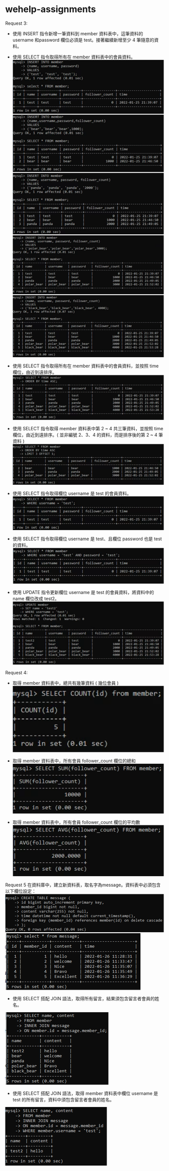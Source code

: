 # wehelp-assignments

Request 3:
-	使用 INSERT 指令新增一筆資料到 member 資料表中，這筆資料的 username 和password 欄位必須是 test。接著繼續新增至少 4 筆隨意的資料。
-	使用 SELECT 指令取得所有在 member 資料表中的會員資料。
![image text](https://github.com/avivi28/wehelp-assignments/raw/main/week_5/hw.1.png)
![image text](https://github.com/avivi28/wehelp-assignments/raw/main/week_5/hw.2.png)
![image text](https://github.com/avivi28/wehelp-assignments/raw/main/week_5/hw.3.png) 
![image text](https://github.com/avivi28/wehelp-assignments/raw/main/week_5/hw.4.png)
![image text](https://github.com/avivi28/wehelp-assignments/raw/main/week_5/hw.5.png) 
 

-	使用 SELECT 指令取得所有在 member 資料表中的會員資料，並按照 time 欄位，由近到遠排序。
![image text](https://github.com/avivi28/wehelp-assignments/raw/main/week_5/hw.6.png)

-	使用 SELECT 指令取得 member 資料表中第 2 ~ 4 共三筆資料，並按照 time 欄位，由近到遠排序。( 並非編號 2、3、4 的資料，而是排序後的第 2 ~ 4 筆資料 )
![image text](https://github.com/avivi28/wehelp-assignments/raw/main/week_5/hw.7.png) 

-	使用 SELECT 指令取得欄位 username 是 test 的會員資料。
![image text](https://github.com/avivi28/wehelp-assignments/raw/main/week_5/hw.8.png) 

-	使用 SELECT 指令取得欄位 username 是 test、且欄位 password 也是 test 的資料。
![image text](https://github.com/avivi28/wehelp-assignments/raw/main/week_5/hw.9.png)

-	使用 UPDATE 指令更新欄位 username 是 test 的會員資料，將資料中的 name 欄位改成 test2。
![image text](https://github.com/avivi28/wehelp-assignments/raw/main/week_5/hw.10.png) 

Request 4:
-	取得 member 資料表中，總共有幾筆資料 ( 幾位會員 )
![image text](https://github.com/avivi28/wehelp-assignments/raw/main/week_5/hw.11.png) 

-	取得 member 資料表中，所有會員 follower_count 欄位的總和
![image text](https://github.com/avivi28/wehelp-assignments/raw/main/week_5/hw.12.png) 

-	取得 member 資料表中，所有會員 follower_count 欄位的平均數
![image text](https://github.com/avivi28/wehelp-assignments/raw/main/week_5/hw.13.png) 

Request 5
在資料庫中，建立新資料表，取名字為message。資料表中必須包含以下欄位設定：
![image text](https://github.com/avivi28/wehelp-assignments/raw/main/week_5/hw.14.png)
![image text](https://github.com/avivi28/wehelp-assignments/raw/main/week_5/hw.15.png)
 

-	使用 SELECT 搭配 JOIN 語法，取得所有留言，結果須包含留言者會員的姓名。 

![image text](https://github.com/avivi28/wehelp-assignments/raw/main/week_5/hw.16.png)

-	使用 SELECT 搭配 JOIN 語法，取得 member 資料表中欄位 username 是 test 的所有留言，資料中須包含留言者會員的姓名。

![image text](https://github.com/avivi28/wehelp-assignments/raw/main/week_5/hw.17.png) 



